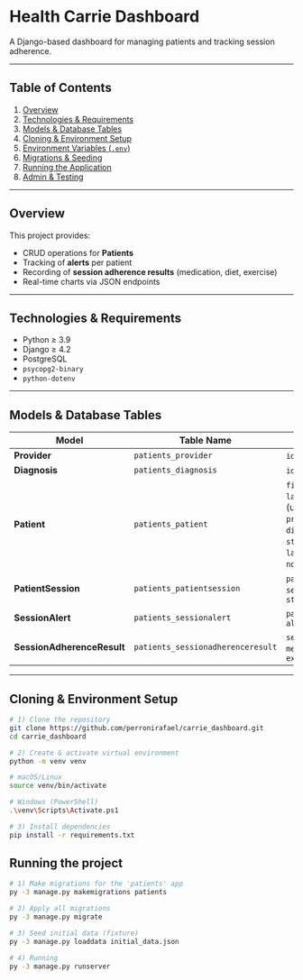 # Health Carrie Dashboard

A Django-based dashboard for managing patients and tracking session adherence.

---

## Table of Contents

1. [Overview](#overview)  
2. [Technologies & Requirements](#technologies--requirements)  
3. [Models & Database Tables](#models--database-tables)  
4. [Cloning & Environment Setup](#cloning--environment-setup)  
5. [Environment Variables (`.env`)](#environment-variables-env)  
6. [Migrations & Seeding](#migrations--seeding)  
7. [Running the Application](#running-the-application)  
8. [Admin & Testing](#admin--testing)  

---

## Overview

This project provides:

- CRUD operations for **Patients**  
- Tracking of **alerts** per patient  
- Recording of **session adherence results** (medication, diet, exercise)  
- Real-time charts via JSON endpoints  

---

## Technologies & Requirements

- Python ≥ 3.9  
- Django ≥ 4.2  
- PostgreSQL  
- `psycopg2-binary`  
- `python-dotenv`  

---

## Models & Database Tables

| Model                       | Table Name                          | Key Fields                                                                 |
|-----------------------------|-------------------------------------|----------------------------------------------------------------------------|
| **Provider**                | `patients_provider`                 | `id`, `name`                                                               |
| **Diagnosis**               | `patients_diagnosis`                | `id`, `name`                                                               |
| **Patient**                 | `patients_patient`                  | `first_name`, `last_name`, `mrn` (unique), `provider_id`, `diagnosis_id`,<br>`status`, `last_session_date`, `notifications`, `age` |
| **PatientSession**          | `patients_patientsession`           | `patient_id`, `session_date`, `status`                                     |
| **SessionAlert**            | `patients_sessionalert`             | `patient_id`, `alert_type`                                                 |
| **SessionAdherenceResult**  | `patients_sessionadherenceresult`   | `session_id`, `medication`, `diet`, `exercise`                             |

---

## Cloning & Environment Setup

```bash
# 1) Clone the repository
git clone https://github.com/perronirafael/carrie_dashboard.git
cd carrie_dashboard

# 2) Create & activate virtual environment
python -m venv venv

# macOS/Linux
source venv/bin/activate

# Windows (PowerShell)
.\venv\Scripts\Activate.ps1

# 3) Install dependencies
pip install -r requirements.txt
```

## Running the project

```bash
# 1) Make migrations for the 'patients' app
py -3 manage.py makemigrations patients

# 2) Apply all migrations
py -3 manage.py migrate

# 3) Seed initial data (fixture)
py -3 manage.py loaddata initial_data.json

# 4) Running
py -3 manage.py runserver
```

